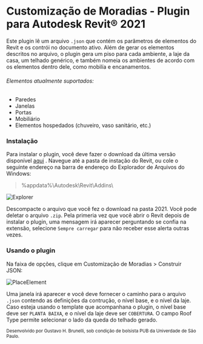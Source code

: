 # Customização de Moradias - Plugin para Autodesk Revit® 2021

Este plugin lê um arquivo `.json` que contém os parâmetros de elementos do Revit e os contrói no documento ativo. Além de gerar os elementos descritos no arquivo, o plugin gera um piso para cada ambiente, a laje da casa, um telhado genérico, e também nomeia os ambientes de acordo com os elementos dentro dele, como mobilía e encanamentos. 

###### Elementos atualmente suportados:

  - Paredes
  - Janelas
  - Portas
  - Mobiliário
  - Elementos hospedados (chuveiro, vaso sanitário, etc.)
  
### Instalação

Para instalar o plugin, você deve fazer o download da última versão disponível [aqui](https://github.com/GBrunelli/CustomizacaoMoradias/releases) . Navegue até a pasta de instação do Revit, ou cole o seguinte endereço na barra de endereço do Explorador de Arquivos do Windows:

> %appdata%\Autodesk\Revit\Addins\

![Explorer](https://i.ibb.co/5LK21xN/tutorial-v141.png)

Descompacte o arquivo que você fez o download na pasta 2021. Você pode deletar o arquivo `.zip`. Pela primeria vez que você abrir o Revit depois de instalar o plugin, uma mensagem irá aparecer perguntando se confia na extensão, selecione `Sempre carregar` para não receber esse alerta outras vezes.

### Usando o plugin
Na faixa de opções, clique em Customização de Moradias > Construir JSON:

![PlaceElement](https://i.ibb.co/Z1wv1mD/tutorial-V14.png)

Uma janela irá aparecer e você deve fornecer o caminho para o arquivo `.json` contendo as definições da contrução, o nível base, e o nível da laje. Caso esteja usando o template que acompanhana o plugin, o nível base deve ser `PLANTA BAIXA`, e o nível da laje deve ser `COBERTURA`. O campo Roof Type permite selecionar o lado da queda do telhado gerado.

<sub>Desenvolvido por Gustavo H. Brunelli, sob condição de bolsista PUB da Univerdade de São Paulo.</sub>

[comment]: <> (voce eh foda)
